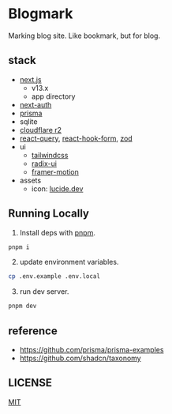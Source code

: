 # Blogmark

Marking blog site. Like bookmark, but for blog.

## stack

- [next.js](https://beta.nextjs.org/docs/getting-started)
  - v13.x
  - app directory
- [next-auth](https://next-auth.js.org/)
- [prisma](https://www.prisma.io/)
- sqlite
- [cloudflare r2](https://developers.cloudflare.com/r2/)
- [react-query](https://tanstack.com/query/v4), [react-hook-form](https://react-hook-form.com/), [zod](https://zod.dev/)
- ui
  - [tailwindcss](https://tailwindcss.com/)
  - [radix-ui](https://www.radix-ui.com/docs/primitives/overview/introduction)
  - [framer-motion](https://www.framer.com/docs/)
- assets
  - icon: [lucide.dev](https://lucide.dev)

## Running Locally

1. Install deps with [pnpm](https://pnpm.io/).

```bash
pnpm i
```

2. update environment variables.

```bash
cp .env.example .env.local
```

3. run dev server.

```bash
pnpm dev
```

## reference

- https://github.com/prisma/prisma-examples
- https://github.com/shadcn/taxonomy

## LICENSE

[MIT](./LICENSE)

